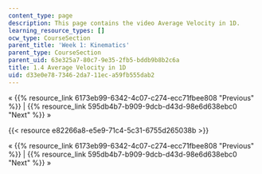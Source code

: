 ```yaml
---
content_type: page
description: This page contains the video Average Velocity in 1D.
learning_resource_types: []
ocw_type: CourseSection
parent_title: 'Week 1: Kinematics'
parent_type: CourseSection
parent_uid: 63e325a7-80c7-9e35-2fb5-bddb9b8b2c6a
title: 1.4 Average Velocity in 1D
uid: d33e0e78-7346-2da7-11ec-a59fb555dab2
---
```


« {{% resource_link 6173eb99-6342-4c07-c274-ecc71fbee808 "Previous" %}} | {{% resource_link 595db4b7-b909-9dcb-d43d-98e6d638ebc0 "Next" %}} »

{{< resource e82266a8-e5e9-71c4-5c31-6755d265038b >}}

« {{% resource_link 6173eb99-6342-4c07-c274-ecc71fbee808 "Previous" %}} | {{% resource_link 595db4b7-b909-9dcb-d43d-98e6d638ebc0 "Next" %}} »